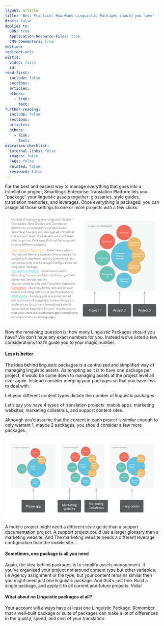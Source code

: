 ```yaml
---
layout: article
title: 'Best Practice: How Many Linguistic Packages should you have'
draft: false
Applies to:
  GDN: true
  Application-Resource-Files: true
  CMS-Connectors: true
edition:
redirect-url:
wistia:
  video: false
  id:
read-first:
  include: false
  sections:
  articles:
  others:
    - link:
      text:
further-reading:
  include: false
  sections:
  articles:
  others:
    - link:
      text:
migration-checklist:
  internal-links: false
  images: false
  FAQs: false
  related: false
  reviewed: false
---
```



For the best and easiest way to manage everything that goes into a translation project, Smartling’s Enterprise Translation Platform lets you “package” your linguistic assets together: glossaries, style guides, translation memories, and leverages. Once everything is packaged, you can assign all those settings to one or more projects with a few clicks

![](/uploads/versions/linguistic-assets-1-copy---x----595-421x---.png)

Now the remaining question is: how many Linguistic Packages should you have? We don’t have any exact numbers for you. Instead we’ve listed a few considerations that’ll guide you to your magic number.

#### Less is better

The idea behind linguistic packages is a centralized and simplified way of managing linguistic assets. As tempting as it is to have one package per project, it would be come down to managing assets at the project level all over again. Instead consider merging your packages so that you have less to deal with.

Let your different content types dictate the number of linguistic packages

Let’s say you have 4 types of translation projects: mobile apps, marketing websites, marketing collaterals, and support content sites.

Although you’d assume that the content in each project is similar enough to only warrant 1, maybe 2 packages, you should consider a few more packages.

![](/uploads/versions/linguistic-assets-1-copy-2---x----595-313x---.png)

A mobile project might need a different style guide than a support documentation project. A support project could use a larger glossary than a marketing website. And The marketing website needs a different leverage configuration than the mobile site…

#### Sometimes, one package is all you need

Again, the idea behind packages is to simplify assets management. If you’ve organized your project not around content type but other variables, I.e Agency assignment or file type, but your content remains similar then you might need just one linguistic package. And that’s just fine. Build a single package, and apply it to all current and future projects. Voila!

#### What about no Linguistic packages at all?

Your account will always have at least one Linguistic Package. Remember that a well-built package or suite of packages can make a lot of differences in the quality, speed, and cost of your translation.